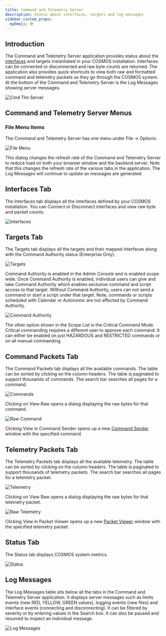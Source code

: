 ```yaml
---
title: Command and Telemetry Server
description: Status about interfaces, targets and log messages
sidebar_custom_props:
  myEmoji: 🛠️
---
```


## Introduction

The Command and Telemetry Server application provides status about the [interfaces](../configuration/interfaces.md) and targets instantiated in your COSMOS installation. Interfaces can be connected or disconnected and raw byte counts are returned. The application also provides quick shortcuts to view
both raw and formatted command and telemetry packets as they go through the COSMOS system. At the bottom of the Command and Telemetry Server is the Log Messages showing server messages.

![Cmd Tlm Server](/img/cmd_tlm_server/cmd_tlm_server.png)

## Command and Telemetry Server Menus

### File Menu Items

The Command and Telemetry Server has one menu under File -> Options:

![File Menu](/img/cmd_tlm_server/file_menu.png)

This dialog changes the refresh rate of the Command and Telemetry Server to reduce load on both your browser window and the backend server. Note that this changes the refresh rate of the various tabs in the application. The Log Messages will continue to update as messages are generated.

## Interfaces Tab

The Interfaces tab displays all the interfaces defined by your COSMOS installation. You can Connect or Disconnect interfaces and view raw byte and packet counts.

![Interfaces](/img/cmd_tlm_server/interfaces.png)

## Targets Tab

The Targets tab displays all the targets and their mapped interfaces along with the Command Authority status (Enterprise Only).

![Targets](/img/cmd_tlm_server/targets.png)

Command Authority is enabled in the Admin Console and is enabled scope wide. Once Command Authority is enabled, individual users can give and take Command Authority which enables exclusive command and script access to that target. Without Command Authority, users can not send a command or start a script under that target. Note, commands or scripts scheduled with Calendar or Autonomic are not affected by Command Authority.

![Command Authority](/img/cmd_tlm_server/cmd_authority.png)

The other option shown in the Scope List is the Critical Command Mode. Critical commanding requires a different user to approve each command. It can either be enabled on just HAZARDOUS and RESTRICTED commands or on all manual commanding.

## Command Packets Tab

The Command Packets tab displays all the available commands. The table can be sorted by clicking on the column headers. The table is paginated to support thousands of commands. The search bar searches all pages for a command.

![Commands](/img/cmd_tlm_server/cmd_packets.png)

Clicking on View Raw opens a dialog displaying the raw bytes for that command.

![Raw Command](/img/cmd_tlm_server/cmd_raw.png)

Clicking View in Command Sender opens up a new [Command Sender](cmd-sender.md) window with the specified command.

## Telemetry Packets Tab

The Telemetry Packets tab displays all the available telemetry. The table can be sorted by clicking on the column headers. The table is paginated to support thousands of telemetry packets. The search bar searches all pages for a telemetry packet.

![Telemetry](/img/cmd_tlm_server/tlm_packets.png)

Clicking on View Raw opens a dialog displaying the raw bytes for that telemetry packet.

![Raw Telemetry](/img/cmd_tlm_server/tlm_raw.png)

Clicking View in Packet Viewer opens up a new [Packet Viewer](packet-viewer.md) window with the specified telemetry packet.

## Status Tab

The Status tab displays COSMOS system metrics.

![Status](/img/cmd_tlm_server/status.png)

## Log Messages

The Log Messages table sits below all the tabs in the Command and Telemetry Server application. It displays server messages such as limits events (new RED, YELLOW, GREEN values), logging events (new files) and interface events (connecting and disconnecting). It can be filtered by severity or by entering values in the Search box. It can also be paused and resumed to inspect an individual message.

![Log Messages](/img/cmd_tlm_server/log_messages.png)
